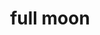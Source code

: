 ---
layout: travel&places
title: full moon
emoji: full_moon
permalink: 🌕.html
image: assets/img/3moji/full_moon.png
---